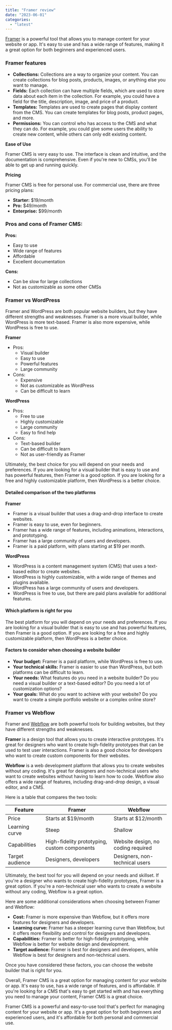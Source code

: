 ```yaml
---
title: "Framer review"
date: "2023-06-01"
categories: 
  - "latest"
---
```


[Framer](https://www.framer.com/) is a powerful tool that allows you to manage content for your website or app. It's easy to use and has a wide range of features, making it a great option for both beginners and experienced users.

### Framer features

- **Collections:** Collections are a way to organize your content. You can create collections for blog posts, products, images, or anything else you want to manage.
- **Fields:** Each collection can have multiple fields, which are used to store data about each item in the collection. For example, you could have a field for the title, description, image, and price of a product.
- **Templates:** Templates are used to create pages that display content from the CMS. You can create templates for blog posts, product pages, and more.
- **Permissions:** You can control who has access to the CMS and what they can do. For example, you could give some users the ability to create new content, while others can only edit existing content.

**Ease of Use**

Framer CMS is very easy to use. The interface is clean and intuitive, and the documentation is comprehensive. Even if you're new to CMSs, you'll be able to get up and running quickly.

**Pricing**

Framer CMS is free for personal use. For commercial use, there are three pricing plans:

- **Starter:** $19/month
- **Pro:** $49/month
- **Enterprise:** $99/month

### Pros and cons of Framer CMS:

**Pros:**

- Easy to use
- Wide range of features
- Affordable
- Excellent documentation

**Cons:**

- Can be slow for large collections
- Not as customizable as some other CMSs

### Framer vs WordPress

Framer and WordPress are both popular website builders, but they have different strengths and weaknesses. Framer is a more visual builder, while WordPress is more text-based. Framer is also more expensive, while WordPress is free to use.

**Framer**

- Pros:
    - Visual builder
    - Easy to use
    - Powerful features
    - Large community
- Cons:
    - Expensive
    - Not as customizable as WordPress
    - Can be difficult to learn

**WordPress**

- Pros:
    - Free to use
    - Highly customizable
    - Large community
    - Easy to find help
- Cons:
    - Text-based builder
    - Can be difficult to learn
    - Not as user-friendly as Framer

Ultimately, the best choice for you will depend on your needs and preferences. If you are looking for a visual builder that is easy to use and has powerful features, then Framer is a good option. If you are looking for a free and highly customizable platform, then WordPress is a better choice.

#### Detailed comparison of the two platforms

**Framer**

- Framer is a visual builder that uses a drag-and-drop interface to create websites.
- Framer is easy to use, even for beginners.
- Framer has a wide range of features, including animations, interactions, and prototyping.
- Framer has a large community of users and developers.
- Framer is a paid platform, with plans starting at $19 per month.

**WordPress**

- WordPress is a content management system (CMS) that uses a text-based editor to create websites.
- WordPress is highly customizable, with a wide range of themes and plugins available.
- WordPress has a large community of users and developers.
- WordPress is free to use, but there are paid plans available for additional features.

#### **Which platform is right for you**

The best platform for you will depend on your needs and preferences. If you are looking for a visual builder that is easy to use and has powerful features, then Framer is a good option. If you are looking for a free and highly customizable platform, then WordPress is a better choice.

#### Factors to consider when choosing a website builder

- **Your budget:** Framer is a paid platform, while WordPress is free to use.
- **Your technical skills:** Framer is easier to use than WordPress, but both platforms can be difficult to learn.
- **Your needs:** What features do you need in a website builder? Do you need a visual builder or a text-based editor? Do you need a lot of customization options?
- **Your goals:** What do you want to achieve with your website? Do you want to create a simple portfolio website or a complex online store?

### Framer vs Webflow

Framer and [Webflow](https://kokitree.com/posts/webflow-review/) are both powerful tools for building websites, but they have different strengths and weaknesses.

**Framer** is a design tool that allows you to create interactive prototypes. It's great for designers who want to create high-fidelity prototypes that can be used to test user interactions. Framer is also a good choice for developers who want to create custom components for their websites.

**Webflow** is a web development platform that allows you to create websites without any coding. It's great for designers and non-technical users who want to create websites without having to learn how to code. Webflow also offers a wide range of features, including drag-and-drop design, a visual editor, and a CMS.

Here is a table that compares the two tools:

| Feature | Framer | Webflow |
| --- | --- | --- |
| Price | Starts at $19/month | Starts at $12/month |
| Learning curve | Steep | Shallow |
| Capabilities | High-fidelity prototyping, custom components | Website design, no coding required |
| Target audience | Designers, developers | Designers, non-technical users |

Ultimately, the best tool for you will depend on your needs and skillset. If you're a designer who wants to create high-fidelity prototypes, Framer is a great option. If you're a non-technical user who wants to create a website without any coding, Webflow is a great option.

Here are some additional considerations when choosing between Framer and Webflow:

- **Cost:** Framer is more expensive than Webflow, but it offers more features for designers and developers.
- **Learning curve:** Framer has a steeper learning curve than Webflow, but it offers more flexibility and control for designers and developers.
- **Capabilities:** Framer is better for high-fidelity prototyping, while Webflow is better for website design and development.
- **Target audience:** Framer is best for designers and developers, while Webflow is best for designers and non-technical users.

Once you have considered these factors, you can choose the website builder that is right for you.

Overall, Framer CMS is a great option for managing content for your website or app. It's easy to use, has a wide range of features, and is affordable. If you're looking for a CMS that's easy to get started with and has everything you need to manage your content, Framer CMS is a great choice.

Framer CMS is a powerful and easy-to-use tool that's perfect for managing content for your website or app. It's a great option for both beginners and experienced users, and it's affordable for both personal and commercial use.
